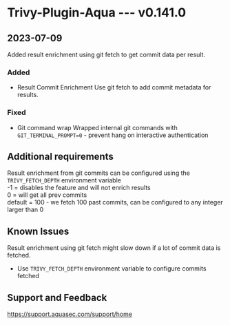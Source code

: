 
# Trivy-Plugin-Aqua --- v0.141.0
 
## 2023-07-09
 
Added result enrichment using git fetch to get commit data per result.
 
### Added
- Result Commit Enrichment
  Use git fetch to add commit metadata for results.

### Fixed
 - Git command wrap 
   Wrapped internal git commands with `GIT_TERMINAL_PROMPT=0` - prevent hang on interactive authentication
 
## Additional requirements
  
  Result enrichment from git commits can be configured using the `TRIVY_FETCH_DEPTH` environment variable  
    -1 = disables the feature and will not enrich results  
    0 = will get all prev commits  
    default = 100 - we fetch 100 past commits, can be configured to any integer larger than 0  

## Known Issues
 Result enrichment using git fetch might slow down if a lot of commit data is fetched. 
- Use `TRIVY_FETCH_DEPTH` environment variable to configure commits fetched
 
## Support and Feedback
  https://support.aquasec.com/support/home
  
